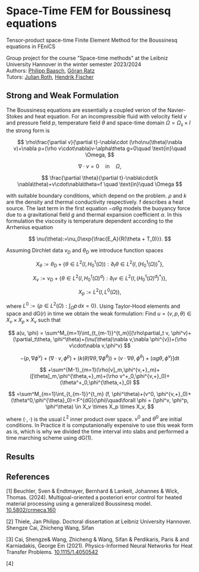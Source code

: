 # Space-Time FEM for Boussinesq equations
Tensor-product space-time Finite Element Method for the Boussinesq equations in FEniCS

Group project for the course "Space-time methods" at the Leibniz University Hannover in the winter semester 2023/2024 <br>
Authors: [Philipp Baasch](https://github.com/PhilBaa), [Göran Ratz](https://github.com/GARHG)  
Tutors: [Julian Roth](https://github.com/mathmerizing/), [Hendrik Fischer](https://github.com/Hendrik240298)



## Strong and Weak Formulation

The Boussinesq equations are essentially a coupled verion of the Navier-Stokes and heat equation. For an incompressible fluid with velocity field $v$ and pressure field $p$, temperature field $\theta$ and space-time domain $\Omega = \Omega_s \times I$ the strong form is 

$$
  \rho\frac{\partial v}{\partial t}-\nabla\cdot (\rho\nu(\theta)\nabla v)+\nabla p+(\rho v\cdot\nabla)v-\alpha\theta g=0\quad \text{in}\quad \Omega,
$$

$$
  \nabla\cdot v=0 \quad \text{in}\quad \Omega,
$$

$$
  \frac{\partial \theta}{\partial t}-\nabla\cdot(k \nabla\theta)+v\cdot\nabla\theta=f \quad \text{in}\quad \Omega
$$

with suitable boundary conditions, which depend on the problem. $\rho$ and $k$ are the density and thermal conductivity respectively. f describes a heat source. The last term in the first equation $-\alpha\theta g$ models the buoyancy force due to a gravitational field $g$ and thermal expansion coefficient $\alpha$. In this formulation the viscosity is temperature dependent according to the Arrhenius equation

$$
  \nu(\theta):=\nu_0\exp{\frac{E_A}{R(\theta + T_0)}}.
$$

Assuming Dirchlet data $v_D$ and $\theta_D$ we introduce function spaces

$$
  X_\theta:=\theta_D+\{\theta\in L^2(I,H^1_0(\Omega)): \partial_t \theta \in L^2(I,(H^{1}_{0}(\Omega))^*\},
$$

$$
  X_v:=v_D+\{\theta\in L^2(I,H^1_0(\Omega)^d): \partial_t v \in L^{2}(I,(H^1_0(\Omega)^d)^*)\},
$$

$$
  X_p:= L^{2}(I,L^0(\Omega)),
$$

where $L^0 := \{p \in L^2(\Omega) : \int_\Omega p\, dx = 0\}$. Using Taylor-Hood elements and space and dG(r) in time we obtain the weak formulation: Find $u = (v, p, \theta) \in X_v \times X_p \times X_v$ such that

$$
  a(u, \phi) = \sum^M_{m=1}\int_{t_{m-1}}^{t_m}[(\rho\partial_t v, \phi^v)+(\partial_t\theta, \phi^\theta)+(\nu(\theta)\nabla v,\nabla \phi^{v})+(\rho v\cdot\nabla v,\phi^v)
$$

$$
  -(p,\nabla\phi^v)+(\nabla\cdot v,\phi^p)+(k(\theta)\nabla\theta,\nabla\phi^{\theta}))+(v\cdot\nabla\theta, \phi^{\theta})+(\alpha g\theta,\phi^v)\big]\mathrm{dt}
$$

$$
  +\sum^{M-1}_{m=1}(\rho[v]_m,\phi^{v,+}_m)+([\theta]_m,\phi^{\theta,+}_m)+(\rho v^+_0,\phi^{v,+}_0)+(\theta^+_0,\phi^{\theta,+}_0) 
$$

$$
  =\sum^M_{m=1}\int_{t_{m-1}}^{t_m} (f, \phi^\theta)+(v^0, \phi^{v,+}_0)+(\theta^0,\phi^{\theta}_0)=:F^{dG}(\phi)\quad\forall \phi = (\phi^v, \phi^p, \phi^\theta) \in X_v \times X_p \times X_v,
$$

where $(\cdot, \cdot)$ is the usual $L^2$ inner product over space. $v^0$ and $\theta^0$ are initial conditions. In Practice it is computanionally expensive to use this weak form as is, which is why we divided the time interval into slabs and performed a time marching scheme using dG(1).

## Results



## References


<a id="1">[1]</a> 
Beuchler, Sven & Endtmayer, Bernhard  & Lankeit, Johannes & Wick, Thomas. (2024). Multigoal-oriented a posteriori error control for heated material processing using a generalized Boussinesq model. [10.5802/crmeca.160](https://doi.org/10.5802/crmeca.160 )

<a id="2">[2]</a> 
Thiele, Jan Philipp. Doctoral dissertation at Leibniz University Hannover.
Shengze Cai, Zhicheng Wang, Sifan 

<a id="3">[3]</a> 
Cai, Shengze& Wang, Zhicheng & Wang, Sifan & Perdikaris, Paris & and Karniadakis, George Em (2021). Physics-Informed Neural Networks for Heat Transfer Problems.  [10.1115/1.4050542](https://doi.org/10.1115/1.4050542)

<a id="4">[4]</a> 
